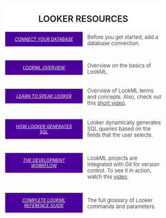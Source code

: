 <div style="width: 100%; text-align: center; overflow: hidden;">
<h1 style="background-color: #fff; padding: 30px 0 15px;font-weight:500; text-transform: uppercase; margin-bottom: 0; font-weight: 600;">Looker Resources</h1>



<div style=" float: left; margin-bottom: 15px; width: 100%;">
  <h5 style="float: left; padding: 15px 25px; background-color: #4d0099; width: 200px; margin: 10px 15px 20px 0; text-align: center;"><a target="_blank" style="color: #fff; text-transform: uppercase; font-weight: 400;" href="http://www.looker.com/docs/admin/looker-hosted">CONNECT YOUR DATABASE</a>
  </h5>

  <div style="text-align: left; font-size: 17px;">
    <p style="font-weight: 300; margin-top: 17px;">Before you get started, add a database connection.</p>
  </div>
</div>
<div style=" float: left; margin-bottom: 15px; width: 100%;">
  <h5 style="float: left; padding: 15px 25px; background-color: #4d0099; width: 200px; margin: 10px 15px 20px 0; text-align: center;"><a target="_blank" style="color: #fff; text-transform: uppercase; font-weight: 400;" href="http://www.looker.com/docs/data-modeling/learning-lookml/what-is-lookml">LOOKML OVERVIEW</a>
  </h5>

  <div style="text-align: left; font-size: 17px;">
    <p style="font-weight: 300; margin-top: 17px;">Overview on the basics of LookML.</p>
  </div>
</div>

<div style="float: left; margin-bottom: 15px;">

  <h5 style="float: left; padding: 15px 25px; background-color: #4d0099; width: 200px; margin: 10px 15px 20px 0; text-align: center;"><a target="_blank" style="color: #fff; text-transform: uppercase; font-weight: 400;" href="http://www.looker.com/docs/data-modeling/learning-lookml/lookml-terms-and-concepts">LEARN TO SPEAK LOOKER</a></h5>
    <div style="text-align: left; font-size: 17px;">
      <p style="font-weight: 300; margin-top: 6px;">Overview of LookML terms and concepts. Also, check out this <a href="https://vimeo.com/126865374" style="text-decoration:underline" target = "_new">short video</a>.</p>
    </div>
  </div>

<div style=" float: left; margin-bottom: 15px;">
  <h5 style="float: left; padding: 15px 25px; background-color: #4d0099; width: 200px; margin: 10px 15px 20px 0; text-align: center;"><a target="_blank" style="color: #fff; text-transform: uppercase; font-weight: 400;" href="http://www.looker.com/docs/data-modeling/learning-lookml/how-looker-generates-sql">HOW LOOKER GENERATES SQL</a></h5>
  <div style="text-align: left; font-size: 17px;">
    <p style="font-weight: 300;  margin-top: 11px;">Looker dynamically generates SQL queries based on the fields that the user selects.</p>
  </div>
</div>

<div style=" float: left; margin-bottom: 15px;">
  <h5 style="float: left; padding: 15px 25px; background-color: #4d0099; width: 200px; margin: 10px 15px 20px 0; text-align: center;"><a target="_blank" style="color: #fff; text-transform: uppercase; font-weight: 400;" href="http://www.looker.com/docs/data-modeling/getting-started/developer-concepts">THE DEVELOPMENT WORKFLOW</a></h5>
  <div style="text-align: left; font-size: 17px; margin-top: 11px;">
    <p style="font-weight: 300">LookML projects are integrated with Git for version control. To see it in action, watch this <a href="https://vimeo.com/124354984" style="text-decoration:underline" target="_new">video</a>.</p>
  </div>
</div>

<div style=" float: left; margin-bottom: 15px; width: 100%">
  <h5 style="float: left; padding: 15px 25px; background-color: #4d0099; width: 200px; margin: 10px 15px 20px 0; text-align: center;"><a target="_blank" style="color: #fff; text-transform: uppercase; font-weight: 400;" href="http://www.looker.com/docs/reference">COMPLETE LOOKML REFERENCE GUIDE</a></h5>
  <div style="text-align: left; font-size: 17px;">
    <p style="font-weight: 300; margin-top: 24px;">The full glossary of Looker commands and parameters.</p>
  </div>
</div>


</div>
